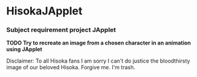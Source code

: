 # HisokaJApplet

### Subject requirement project JApplet

**TODO Try to recreate an image from a chosen character in an animation using JApplet**

Disclaimer: To all Hisoka fans I am sorry I can't do justice the bloodthirsty image of our beloved Hisoka. Forgive me. I'm trash.
